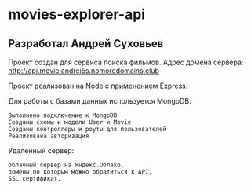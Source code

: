 # movies-explorer-api

## Разработал Андрей Суховьев

Проект создан для сервиса поиска фильмов.
Адрес домена сервера: <http://api.movie.andrei5s.nomoredomains.club>

Проект реализован на Node с применением Express.

Для работы с базами данных используется MongoDB.

    Выполнено подключение к MongoDB
    Созданы схемы и модели User и Movie
    Созданы контроллеры и роуты для пользователей
    Реализована авторизация

Удаленный сервер:

    облачный сервер на Яндекс.Облако,
    домены по которым можно обратиться к API,
    SSL сертификат.
